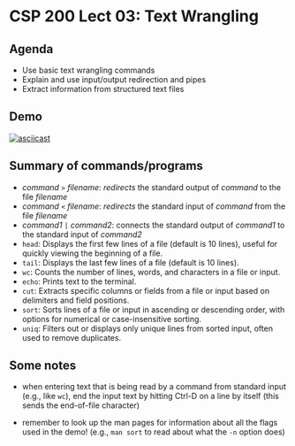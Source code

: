 # CSP 200 Lect 03: Text Wrangling

## Agenda

- Use basic text wrangling commands
- Explain and use input/output redirection and pipes
- Extract information from structured text files

## Demo

[![asciicast](https://asciinema.org/a/699846.svg)](https://asciinema.org/a/699846)

## Summary of commands/programs

- _command_ `>` _filename_: _redirects_ the standard output of _command_ to the
  file _filename_
- _command_ `<` _filename_: _redirects_ the standard input of _command_ from the
  file _filename_
- _command1_ `|` _command2_: connects the standard output of _command1_ to the
  standard input of _command2_
- `head`: Displays the first few lines of a file (default is 10 lines), useful
  for quickly viewing the beginning of a file.
- `tail`: Displays the last few lines of a file (default is 10 lines).
- `wc`: Counts the number of lines, words, and characters in a file or input.
- `echo`: Prints text to the terminal.
- `cut`: Extracts specific columns or fields from a file or input based on
  delimiters and field positions.
- `sort`: Sorts lines of a file or input in ascending or descending order, with
  options for numerical or case-insensitive sorting.
- `uniq`: Filters out or displays only unique lines from sorted input, often
  used to remove duplicates.

## Some notes

- when entering text that is being read by a command from standard input (e.g.,
  like `wc`), end the input text by hitting Ctrl-D on a line by itself (this
  sends the end-of-file character)

- remember to look up the man pages for information about all the flags used in
  the demo! (e.g., `man sort` to read about what the `-n` option does)
